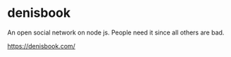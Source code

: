 # denisbook
An open social network on node js. People need it since all others are bad.

https://denisbook.com/
